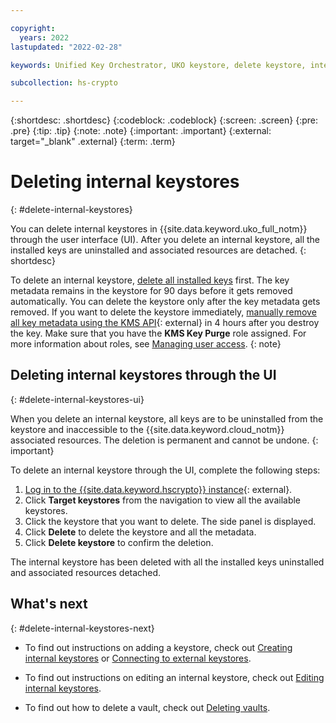 ```yaml
---

copyright:
  years: 2022
lastupdated: "2022-02-28"

keywords: Unified Key Orchestrator, UKO keystore, delete keystore, internal keystore, KMS keystore

subcollection: hs-crypto

---
```


{:shortdesc: .shortdesc}
{:codeblock: .codeblock}
{:screen: .screen}
{:pre: .pre}
{:tip: .tip}
{:note: .note}
{:important: .important}
{:external: target="_blank" .external}
{:term: .term}

# Deleting internal keystores
{: #delete-internal-keystores}

You can delete internal keystores in {{site.data.keyword.uko_full_notm}} through the user interface (UI). After you delete an internal keystore, all the installed keys are uninstalled and associated resources are detached.
{: shortdesc}

To delete an internal keystore, [delete all installed keys](/docs/hs-crypto?topic=hs-crypto-delete-managed-keys) first. The key metadata remains in the keystore for 90 days before it gets removed automatically. You can delete the keystore only after the key metadata gets removed. If you want to delete the keystore immediately, [manually remove all key metadata using the KMS API](/apidocs/hs-crypto#purgekey){: external} in 4 hours after you destroy the key. Make sure that you have the **KMS Key Purge** role assigned. For more information about roles, see [Managing user access](/docs/hs-crypto?topic=hs-crypto-manage-access).
{: note}

## Deleting internal keystores through the UI
{: #delete-internal-keystores-ui}

When you delete an internal keystore, all keys are to be uninstalled from the keystore and inaccessible to the {{site.data.keyword.cloud_notm}} associated resources. The deletion is permanent and cannot be undone.
{: important}

To delete an internal keystore through the UI, complete the following steps:

1. [Log in to the {{site.data.keyword.hscrypto}} instance](https://cloud.ibm.com/login){: external}.
2. Click **Target keystores** from the navigation to view all the available keystores.
3. Click the keystore that you want to delete. The side panel is displayed.
4. Click **Delete** to delete the keystore and all the metadata. 
5. Click **Delete keystore** to confirm the deletion.

The internal keystore has been deleted with all the installed keys uninstalled and associated resources detached.



## What's next
{: #delete-internal-keystores-next}

- To find out instructions on adding a keystore, check out [Creating internal keystores](/docs/hs-crypto?topic=hs-crypto-create-internal-keystores) or [Connecting to external keystores](/docs/hs-crypto?topic=hs-crypto-connect-external-keystores).
  
- To find out instructions on editing an internal keystore, check out [Editing internal keystores](/docs/hs-crypto?topic=hs-crypto-edit-internal-keystores).

- To find out how to delete a vault, check out [Deleting vaults](/docs/hs-crypto?topic=hs-crypto-delete-vaults).

